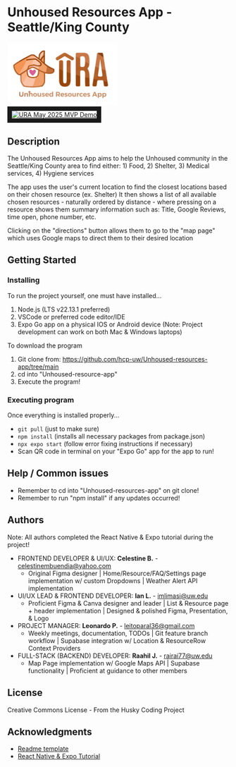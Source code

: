 # Unhoused Resources App - Seattle/King County
<img src="assets/images/Unhoused_Resource_App_Logo.png" width="250">
<br>
<a href="https://www.youtube.com/watch?v=HUvWatugRcQ" 
  target="_blank"><img src="http://img.youtube.com/vi/HUvWatugRcQ/0.jpg" 
  alt="URA May 2025 MVP Demo" width="240" height="180" border="10" /></a>

## Description
The Unhoused Resources App aims to help the Unhoused community in the Seattle/King County area
to find either: 1) Food, 2) Shelter, 3) Medical services, 4) Hygiene services

The app uses the user's current location to find the closest locations based on their chosen resource (ex. Shelter)
It then shows a list of all available chosen resources - naturally ordered by distance - where pressing on a 
resource shows them summary information such as: Title, Google Reviews, time open, phone number, etc.

Clicking on the "directions" button allows them to go to the "map page" which uses Google maps to direct them
to their desired location

## Getting Started
### Installing
To run the project yourself, one must have installed...
1. Node.js (LTS v22.13.1 preferred) 
2. VSCode or preferred code editor/IDE
3. Expo Go app on a physical IOS or Android device
(Note: Project development can work on both Mac & Windows laptops)

To download the program
1. Git clone from: https://github.com/hcp-uw/Unhoused-resources-app/tree/main
2. cd into "Unhoused-resource-app"
3. Execute the program!

### Executing program
Once everything is installed properly...
* ```git pull``` (just to make sure)
* ```npm install``` (installs all necessary packages from package.json)
* ```npx expo start``` (follow error fixing instructions if necessary)
* Scan QR code in terminal on your "Expo Go" app for the app to run!

## Help / Common issues
- Remember to cd into "Unhoused-resources-app" on git clone!
- Remember to run "npm install" if any updates occurred!

## Authors
Note: All authors completed the React Native & Expo tutorial during the project!

* FRONTEND DEVELOPER & UI/UX: **Celestine B.** - celestinembuendia@yahoo.com
   * Original Figma designer | Home/Resource/FAQ/Settings page implementation w/ custom Dropdowns | Weather Alert API implementation <br>
* UI/UX LEAD & FRONTEND DEVELOPER: **Ian L.** - imlimasi@uw.edu
   * Proficient Figma & Canva designer and leader | List & Resource page + header implementation | Designed & polished Figma, Presentation, & Logo <br>
* PROJECT MANAGER: **Leonardo P.** - leitoparal36@gmail.com
   * Weekly meetings, documentation, TODOs | Git feature branch workflow | Supabase integration w/ Location & ResourceRow Context Providers <br>
* FULL-STACK (BACKEND) DEVELOPER: **Raahil J.** - rairai77@uw.edu
   * Map Page implementation w/ Google Maps API | Supabase functionality | Proficient at guidance to other members <br>

## License
Creative Commons License - From the Husky Coding Project

## Acknowledgments
* [Readme template](https://gist.github.com/DomPizzie/7a5ff55ffa9081f2de27c315f5018afc)
* [React Native & Expo Tutorial](https://docs.expo.dev/tutorial/introduction/)

